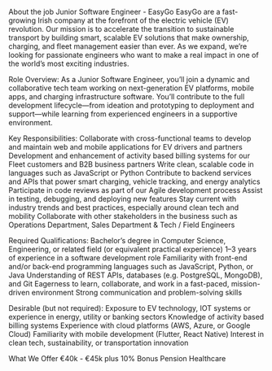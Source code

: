 About the job
Junior Software Engineer - EasyGo 
EasyGo are a fast-growing Irish company at the forefront of the electric vehicle (EV) revolution. Our mission is to accelerate the transition to sustainable transport by building smart, scalable EV solutions that make ownership, charging, and fleet management easier than ever. As we expand, we’re looking for passionate engineers who want to make a real impact in one of the world’s most exciting industries. 

 
Role Overview: 
As a Junior Software Engineer, you’ll join a dynamic and collaborative tech team working on next-generation EV platforms, mobile apps, and charging infrastructure software. You’ll contribute to the full development lifecycle—from ideation and prototyping to deployment and support—while learning from experienced engineers in a supportive environment. 

 
Key Responsibilities: 
Collaborate with cross-functional teams to develop and maintain web and mobile applications for EV drivers and partners 
Development and enhancement of activity based billing systems for our Fleet customers and B2B business partners 
Write clean, scalable code in languages such as JavaScript or Python 
Contribute to backend services and APIs that power smart charging, vehicle tracking, and energy analytics 
Participate in code reviews as part of our Agile development process 
Assist in testing, debugging, and deploying new features 
Stay current with industry trends and best practices, especially around clean tech and mobility 
Collaborate with other stakeholders in the business such as Operations Department, Sales Department & Tech / Field Engineers 
 
Required Qualifications: 
Bachelor’s degree in Computer Science, Engineering, or related field (or equivalent practical experience) 
1–3 years of experience in a software development role 
Familiarity with front-end and/or back-end programming languages such as JavaScript, Python, or Java 
Understanding of REST APIs, databases (e.g. PostgreSQL, MongoDB), and Git 
Eagerness to learn, collaborate, and work in a fast-paced, mission-driven environment 
Strong communication and problem-solving skills 
 
Desirable (but not required): 
Exposure to EV technology, IOT systems or experience in energy, utility or banking sectors 
Knowledge of activity based billing systems 
Experience with cloud platforms (AWS, Azure, or Google Cloud) 
Familiarity with mobile development (Flutter, React Native) 
Interest in clean tech, sustainability, or transportation innovation 
 
What We Offer 
€40k - €45k plus 10% Bonus 
Pension 
Healthcare

